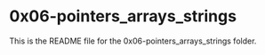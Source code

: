 # 0x06-pointers_arrays_strings

This is the README file for the 0x06-pointers_arrays_strings folder.